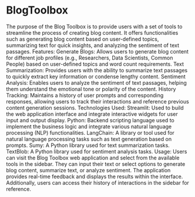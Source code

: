 # BlogToolbox
The purpose of the Blog Toolbox is to provide users with a set of tools to streamline the process of creating blog content. It offers functionalities such as generating blog content based on user-defined topics, summarizing text for quick insights, and analyzing the sentiment of text passages. 
Features:
Generate Blogs: Allows users to generate blog content for different job profiles (e.g., Researchers, Data Scientists, Common People) based on user-defined topics and word count requirements.
Text Summarization: Provides users with the ability to summarize text passages to quickly extract key information or condense lengthy content.
Sentiment Analysis: Enables users to analyze the sentiment of text passages, helping them understand the emotional tone or polarity of the content.
History Tracking: Maintains a history of user prompts and corresponding responses, allowing users to track their interactions and reference previous content generation sessions.
Technologies Used:
Streamlit: Used to build the web application interface and integrate interactive widgets for user input and output display.
Python: Backend scripting language used to implement the business logic and integrate various natural language processing (NLP) functionalities.
LangChain: A library or tool used for natural language processing tasks such as text generation based on prompts.
Sumy: A Python library used for text summarization tasks.
TextBlob: A Python library used for sentiment analysis tasks.
Usage:
Users can visit the Blog Toolbox web application and select from the available tools in the sidebar. They can input their text or select options to generate blog content, summarize text, or analyze sentiment. The application provides real-time feedback and displays the results within the interface. Additionally, users can access their history of interactions in the sidebar for reference.
